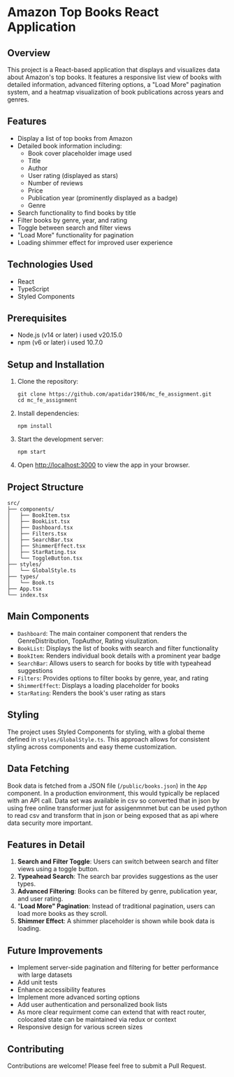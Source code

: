 # Amazon Top Books React Application

## Overview

This project is a React-based application that displays and visualizes data about Amazon's top books. It features a responsive list view of books with detailed information, advanced filtering options, a "Load More" pagination system, and a heatmap visualization of book publications across years and genres.

## Features

- Display a list of top books from Amazon
- Detailed book information including:
  - Book cover placeholder image used
  - Title
  - Author
  - User rating (displayed as stars)
  - Number of reviews
  - Price
  - Publication year (prominently displayed as a badge)
  - Genre
- Search functionality to find books by title
- Filter books by genre, year, and rating
- Toggle between search and filter views
- "Load More" functionality for pagination
- Loading shimmer effect for improved user experience

## Technologies Used

- React
- TypeScript
- Styled Components

## Prerequisites

- Node.js (v14 or later) i used v20.15.0
- npm (v6 or later) i used 10.7.0

## Setup and Installation

1. Clone the repository:

   ```
   git clone https://github.com/apatidar1986/mc_fe_assignment.git
   cd mc_fe_assignment
   ```

2. Install dependencies:

   ```
   npm install
   ```

3. Start the development server:

   ```
   npm start
   ```

4. Open [http://localhost:3000](http://localhost:3000) to view the app in your browser.

## Project Structure

```
src/
├── components/
│   ├── BookItem.tsx
│   ├── BookList.tsx
│   ├── Dashboard.tsx
│   ├── Filters.tsx
│   ├── SearchBar.tsx
│   ├── ShimmerEffect.tsx
│   ├── StarRating.tsx
│   └── ToggleButton.tsx
├── styles/
│   └── GlobalStyle.ts
├── types/
│   └── Book.ts
├── App.tsx
└── index.tsx
```

## Main Components

- `Dashboard`: The main container component that renders the GenreDistribution, TopAuthor, Rating visulization.
- `BookList`: Displays the list of books with search and filter functionality
- `BookItem`: Renders individual book details with a prominent year badge
- `SearchBar`: Allows users to search for books by title with typeahead suggestions
- `Filters`: Provides options to filter books by genre, year, and rating
- `ShimmerEffect`: Displays a loading placeholder for books
- `StarRating`: Renders the book's user rating as stars

## Styling

The project uses Styled Components for styling, with a global theme defined in `styles/GlobalStyle.ts`. This approach allows for consistent styling across components and easy theme customization.

## Data Fetching

Book data is fetched from a JSON file (`/public/books.json`) in the `App` component. In a production environment, this would typically be replaced with an API call.
Data set was available in csv so converted that in json by using free online transformer just for assigenmnmet but can be used python to read csv and transform that in json or being exposed that as api where data security more important.

## Features in Detail

1. **Search and Filter Toggle**: Users can switch between search and filter views using a toggle button.
2. **Typeahead Search**: The search bar provides suggestions as the user types.
3. **Advanced Filtering**: Books can be filtered by genre, publication year, and user rating.
4. "**Load More" Pagination**: Instead of traditional pagination, users can load more books as they scroll.
5. **Shimmer Effect**: A shimmer placeholder is shown while book data is loading.

## Future Improvements

- Implement server-side pagination and filtering for better performance with large datasets
- Add unit tests
- Enhance accessibility features
- Implement more advanced sorting options
- Add user authentication and personalized book lists
- As more clear requirment come can extend that with react router, colocated state can be maintained via redux or context
- Responsive design for various screen sizes

## Contributing

Contributions are welcome! Please feel free to submit a Pull Request.
